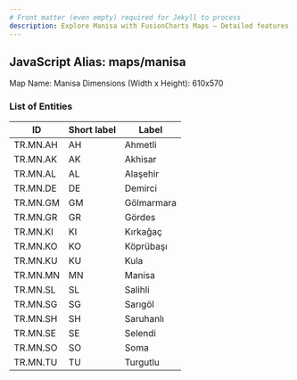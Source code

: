 ```yaml
---
# Front matter (even empty) required for Jekyll to process
description: Explore Manisa with FusionCharts Maps – Detailed features for seamless integration. Try now & enhance your data visualization today! 
---
```


## JavaScript Alias: maps/manisa

Map Name: Manisa
Dimensions (Width x Height): 610x570





### List of Entities

ID | Short label | Label
---|---|---|
TR.MN.AH | AH | Ahmetli
TR.MN.AK | AK | Akhisar
TR.MN.AL | AL | Alaşehir
TR.MN.DE | DE | Demirci
TR.MN.GM | GM | Gölmarmara
TR.MN.GR | GR | Gördes
TR.MN.KI | KI | Kırkağaç
TR.MN.KO | KO | Köprübaşı
TR.MN.KU | KU | Kula
TR.MN.MN | MN | Manisa
TR.MN.SL | SL | Salihli
TR.MN.SG | SG | Sarıgöl
TR.MN.SH | SH | Saruhanlı
TR.MN.SE | SE | Selendi
TR.MN.SO | SO | Soma
TR.MN.TU | TU | Turgutlu
